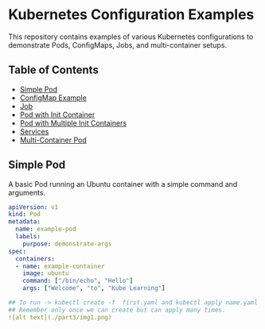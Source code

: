 # Kubernetes Configuration Examples

This repository contains examples of various Kubernetes configurations to demonstrate Pods, ConfigMaps, Jobs, and multi-container setups.

## Table of Contents
- [Simple Pod](#simple-pod)
- [ConfigMap Example](#configmap-example)
- [Job](#job)
- [Pod with Init Container](#pod-with-init-container)
- [Pod with Multiple Init Containers](#pod-with-multiple-init-containers)
- [Services](#services)
- [Multi-Container Pod](#multi-container-pod)

## Simple Pod
A basic Pod running an Ubuntu container with a simple command and arguments.
```yaml
apiVersion: v1
kind: Pod
metadata:
  name: example-pod
  labels:
    purpose: demonstrate-args
spec:
  containers:
  - name: example-container
    image: ubuntu
    command: ["/bin/echo", "Hello"]  
    args: ["Welcome", "to", "Kube Learning"]

## To run -> kubectl create -f  first.yaml and kubectl apply name.yaml
## Remember only once we can create but can apply many times.
![alt text](./part3/img1.png)


